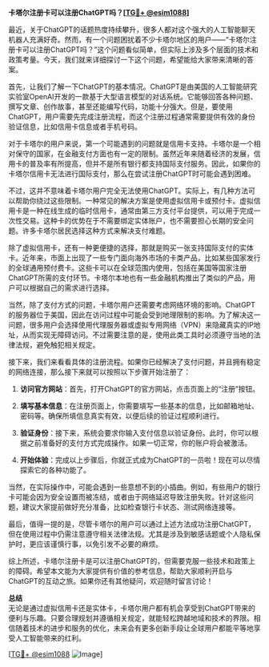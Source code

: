 **卡塔尔注册卡可以注册ChatGPT吗？[[TG💪+ @esim1088](https://t.me/s/esim1088)]**

最近，关于ChatGPT的话题热度持续攀升，很多人都对这个强大的人工智能聊天机器人充满好奇。然而，有一个问题困扰着不少卡塔尔地区的用户——“卡塔尔注册卡可以注册ChatGPT吗？”这个问题看似简单，但实际上涉及多个层面的技术和政策考量。今天，我们就来详细探讨一下这个问题，希望能给大家带来清晰的答案。

首先，让我们了解一下ChatGPT的基本情况。ChatGPT是由美国的人工智能研究实验室OpenAI开发的一款基于大型语言模型的对话系统。它能够回答各种问题、撰写文章、创作故事，甚至还能编写代码，功能十分强大。但是，要使用ChatGPT，用户需要先完成注册流程，而这个注册过程通常需要提供有效的身份验证信息，比如信用卡信息或者手机号码。

对于卡塔尔的用户来说，第一个可能遇到的问题就是信用卡支持。卡塔尔是一个相对保守的国家，在金融支付方面也有一定的限制。虽然近年来随着经济的发展，信用卡的普及率有所提高，但并不是所有银行都支持国际支付服务。因此，如果你的卡塔尔信用卡无法进行国际支付，那么在尝试注册ChatGPT时可能会遇到困难。

不过，这并不意味着卡塔尔用户完全无法使用ChatGPT。实际上，有几种方法可以帮助你绕过这些限制。一种常见的解决方案是使用虚拟信用卡或预付卡。虚拟信用卡是一种在线生成的临时信用卡，通常由第三方支付平台提供，可以用于完成一次性交易。这种卡的优势在于不需要绑定实体账户，也不需要担心长期的安全问题。许多卡塔尔居民选择这种方式来解决支付难题。

除了虚拟信用卡，还有一种更便捷的选择，那就是购买一张支持国际支付的实体卡。近年来，市面上出现了一些专门面向海外市场的卡类产品，比如某些国家发行的全球通用预付费卡。这些卡可以在全球范围内使用，包括在美国等国家注册ChatGPT所需的支付环节。卡塔尔本地也有一些金融机构推出了类似的产品，用户可以根据自己的需求进行选择。

当然，除了支付方式的问题，卡塔尔用户还需要考虑网络环境的影响。ChatGPT的服务器位于美国，因此在访问过程中可能会受到地理限制的影响。为了解决这一问题，很多用户会选择使用代理服务器或虚拟专用网络（VPN）来隐藏真实的IP地址，从而实现无障碍访问。不过需要注意的是，使用此类工具时必须遵守当地的法律法规，避免触犯相关规定。

接下来，我们来看看具体的注册流程。如果你已经解决了支付问题，并且拥有稳定的网络连接，那么接下来就可以按照以下步骤开始注册了：

1. **访问官方网站**：首先，打开ChatGPT的官方网站，点击页面上的“注册”按钮。
   
2. **填写基本信息**：在注册页面上，你需要填写一些基本的信息，比如邮箱地址、密码等。确保所填信息真实有效，以便后续的验证过程顺利进行。

3. **验证身份**：接下来，系统会要求你输入支付信息以验证身份。此时，你可以根据之前准备好的支付方式完成操作。如果一切正常，你的账户将会被激活。

4. **开始体验**：完成以上步骤后，你就正式成为ChatGPT的一员啦！现在可以尽情探索它的各种功能了。

当然，在实际操作中，可能会遇到一些意想不到的小插曲。例如，有些用户的银行卡可能会因为安全设置而被冻结，或者由于网络延迟导致注册失败。针对这些问题，建议大家提前做好充分准备，比如检查银行卡状态、测试网络连接等。

最后，值得一提的是，尽管卡塔尔的用户可以通过上述方法成功注册ChatGPT，但在使用过程中仍需注意遵守相关法律法规。尤其是涉及到敏感话题或个人隐私保护时，更应该谨慎行事，以免引发不必要的麻烦。

综上所述，卡塔尔注册卡是可以注册ChatGPT的，但需要克服一些技术和政策上的障碍。希望本文能为大家提供有价值的参考信息，帮助大家顺利开启与ChatGPT的互动之旅。如果你还有其他疑问，欢迎随时留言讨论！

**总结**  
无论是通过虚拟信用卡还是实体卡，卡塔尔用户都有机会享受到ChatGPT带来的便利与乐趣。只要合理规划并遵循相关规定，就能轻松跨越地域和技术的界限。相信随着技术的进步和服务的优化，未来会有更多创新手段让全球用户都能平等地享受人工智能带来的红利。

[[TG💪+ @esim1088](https://t.me/s/esim1088) ![Image](https://i.postimg.cc/4NQfJmqS/Snipaste-2025-05-13-00-14-12.png)]
